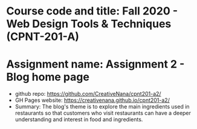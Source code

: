 # Course code and title: Fall 2020 - Web Design Tools & Techniques (CPNT-201-A)
# Assignment name: Assignment 2 - Blog home page
* github repo: https://github.com/CreativeNana/cpnt201-a2/
* GH Pages website: https://creativenana.github.io/cpnt201-a2/
* Summary: The blog's theme is to explore the main ingredients used in restaurants so that customers who visit restaurants can have a deeper understanding and interest in food and ingredients.

